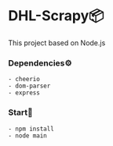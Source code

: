 # DHL-Scrapy📦
This project based on Node.js

### Dependencies⚙
```
- cheerio
- dom-parser
- express
```

### Start🔰
```
- npm install
- node main
```
